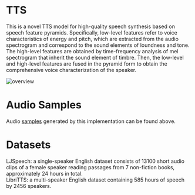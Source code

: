 # TTS
This is a novel TTS model for high-quality speech synthesis based on speech feature pyramids.
Specifically, low-level features refer to voice characteristics of energy and pitch, which are extracted from the audio spectrogram and correspond to the sound elements of loundness and tone. The high-level features are obtained by time-frequency analysis of mel spectrogram that inherit the sound element of timbre. Then, the low-level and high-level features are fused in the  pyramid form to obtain the comprehensive voice characterization of the speaker.

![overview](https://user-images.githubusercontent.com/114487375/192969506-c4112ee3-9440-4945-b21b-3ac837a992a8.jpg)

# Audio Samples
Audio [samples](demo) generated by this implementation can be found above.

# Datasets
LJSpeech: a single-speaker English dataset consists of 13100 short audio clips of a female speaker reading passages from 7 non-fiction books, approximately 24 hours in total.  
LibriTTS: a multi-speaker English dataset containing 585 hours of speech by 2456 speakers.

